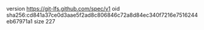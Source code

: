 version https://git-lfs.github.com/spec/v1
oid sha256:cd841a37ce0d3aae5f2ad8c806846c72a8d84ec340f7216e7516244eb67971a1
size 227
